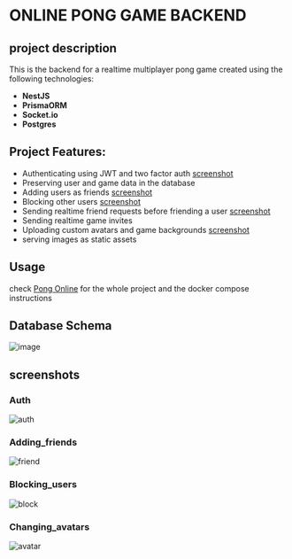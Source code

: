 # ONLINE PONG GAME BACKEND

## project description
This is the backend for a realtime multiplayer pong game created using the following technologies:

- **NestJS**
- **PrismaORM**
- **Socket.io**
- **Postgres**

## Project Features:
- Authenticating using JWT and two factor auth [screenshot](#Auth)
- Preserving user and game data in the database
- Adding users as friends [screenshot](#Adding_friends)
- Blocking other users [screenshot](#Blocking_users)
- Sending realtime friend requests before friending a user [screenshot](#Adding_friends)
- Sending realtime game invites
- Uploading custom avatars and game backgrounds [screenshot](#Changing_avatars)
- serving images as static assets

## Usage
check [Pong Online](https://github.com/najib37/Ponga_Online) for the whole project and the docker compose instructions

## Database Schema
![image](https://github.com/najib37/nest_backend/assets/120307266/bfb9daf8-bd34-4b89-b9b2-c6d042003de6)

## screenshots
### Auth
![auth](https://github.com/najib37/nest_backend/assets/120307266/85c45c2f-f95d-4650-8deb-876699851419)
### Adding_friends
![friend](https://github.com/najib37/nest_backend/assets/120307266/0f5435bb-bd21-49bd-b259-dcab560640ed)
### Blocking_users
![block](https://github.com/najib37/nest_backend/assets/120307266/860b84c0-b81f-45bb-b88f-4881f1448a96)
### Changing_avatars
![avatar](https://github.com/najib37/nest_backend/assets/120307266/6d3cb90d-ccb3-493b-93fd-43409f9dc9dc)

